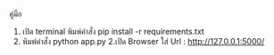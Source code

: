 คู่มือ
1. เปิด terminal พิมพ์คำสั่ง pip install -r requirements.txt
2. พิมพ์คำสั่ง python app.py
2.เปิด Browser ใส่ Url : http://127.0.0.1:5000/
